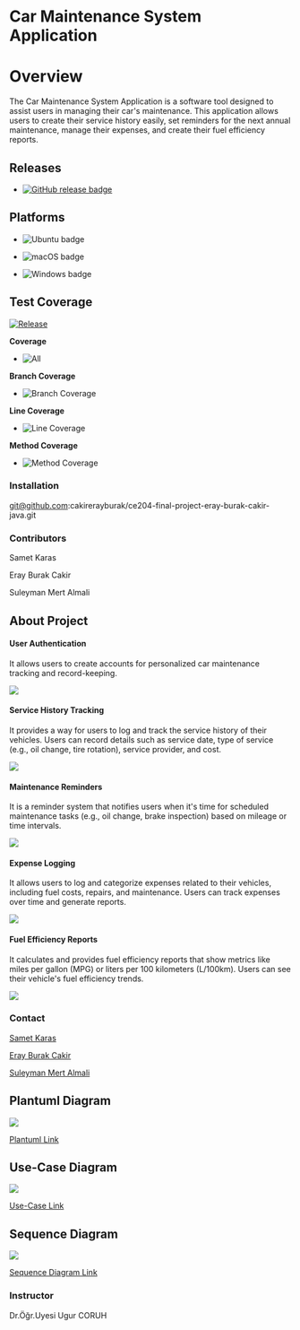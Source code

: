 
# Car Maintenance System Application

# Overview

The Car Maintenance System Application is a software tool designed to assist users in managing their car's maintenance. This application allows users to create their service history easily, set reminders for the next annual maintenance, manage their expenses, and create their fuel efficiency reports.

## Releases

- [![GitHub release badge](https://badgen.net/github/release/SametKaras/ce204-midterm-samet-karas-java)](https://github.com/SametKaras/ce204-midterm-samet-karas-java/releases/latest)

## Platforms

- ![Ubuntu badge](assets/badge-ubuntu.svg)

- ![macOS badge](assets/badge-macos.svg)

- ![Windows badge](assets/badge-windows.svg)

## Test Coverage

[![Release](https://github.com/SametKaras/ce204-midterm-samet-karas-java/actions/workflows/release.yml/badge.svg)](https://github.com/SametKaras/ce204-midterm-samet-karas-java/actions/workflows/release.yml)

**Coverage**

- ![All](assets/badge_combined.svg)

**Branch Coverage**

- ![Branch Coverage](assets/badge_branchcoverage.svg)

**Line Coverage**

- ![Line Coverage](assets/badge_linecoverage.svg)

**Method Coverage**

- ![Method Coverage](assets/badge_methodcoverage.svg)

### Installation

git@github.com:cakirerayburak/ce204-final-project-eray-burak-cakir-java.git

### Contributors

Samet Karas

Eray Burak Cakir

Suleyman Mert Almali

## About Project

#### User Authentication

It allows users to create accounts for personalized car maintenance tracking and record-keeping.

![](assets/userAuth.png)

#### Service History Tracking

It provides a way for users to log and track the service history of their vehicles. Users can record details such as service date, type of service (e.g., oil change, tire rotation), service provider, and cost.

![](assets/serviceHistory.png)

#### Maintenance Reminders

It is a reminder system that notifies users when it's time for scheduled maintenance tasks (e.g., oil change, brake inspection) based on mileage or time intervals.

![](assets/maintenanceReminder.png)

#### Expense Logging

It allows users to log and categorize expenses related to their vehicles, including fuel costs, repairs, and maintenance. Users can track expenses over time and generate reports.

![](assets/maintenanceReminder.png)

#### Fuel Efficiency Reports

It calculates and provides fuel efficiency reports that show metrics like miles per gallon (MPG) or liters per 100 kilometers (L/100km). Users can see their vehicle's fuel efficiency trends.

![](assets/fuelEfficiency.png)

### Contact

[Samet Karas](mailto:samet_karas21@erdogan.edu.tr)

[Eray Burak Cakir](mailto:erayburak_cakir21@erdogan.edu.tr)

[Suleyman Mert Almali](mailto:suleymanmert_almali@erdogan.edu.tr)

## Plantuml Diagram

![](assets/plantuml.png)

[Plantuml Link](http://www.plantuml.com/plantuml/png/pLXDKzn643t7lsBAfzbWAFkgGyeRGow9Fyf0vU1ofGPfM1JqiJKQhKrH_kyPYPtUdgVnIWYAS07qfgVxTQkxwTRRnYfZsx9uaHQgQSHveutuykLVjL59MfT7-Y9LrqUfCgNAAwihLQMwBTU5FkealtuLjoz-EMpTd__aMIASoFQnKgLEnAarURLoqDhf_bQRZ47QQInspmUTFgdEcQfNGfs3AWTz8bK4dN1L2wUhqNQhADIuICH5NHTQLIJKgvS3GoZfhKgmFvJioKZE2MHMEtABdbM7CIuB5fGLimnuRm31KsqsUQe_wxIxaLUP_kuT3uwSTDMM5zfyl0pmPaVfIZLunBteTSDjgO97i4cQRnkhR9x-46LUvMLRVXXXeh8CpDpzPddoJfdVZQfuKlnzfUnPVLmpwDZa6sq-g58Fm4zNTSNHF_EYBhNLnbk0D89e0iVHKF186btM6pttDXfUslsNNmcM5Q3eetaFJEQhotIXRP_Ccphl8cJhk-2obFsnRJg1Hd7hyBuD7Hx-9bx--XAE4z7mvsQUZfMsc6vRHIVVrxfg7BokZPtM2eChsvve-WUVCGGSAwiJqVrqKARoukQFLXU9oEhsekWmLLMjAW2qjLN5kxgn30kYiBDp492HwkutAvNFmACh0UJXi2NnOE0Pyd3OQOm7u9WrsnvDt90czjGTPpdWZxBaZ1pwXR8x9sN4OPGcx-Km42WBKS6AZZgwyexYlmRc_i8dZyEPgmlFeplWVk494SS3f4S4q9kHvlI8JI2inBwItunqWmVgmZXGK-X2UN9vcQUvhjAR-_G6k7dV5b6kLwpcYxKsRrw_lYudz04qFBqTl2URtTDVQFCPrhnZB3bjF2SV9BZpVrMkume5o3W-_yh4t7fuWOBAcNKAWfCADBZYAnEAwJ25-T91tsY-92YZ-H90cYy9lGxcoy4ETV2S1bvwJ4JtqnUofuJiiA0yLJaWZPBU0mc-32LtZabmCYvD7ajmFofFiP0G5XGSNp9N52Ze31GLsE2yvuWpZ_647C8ZvWXkciD6LNQ3l0btHe-oTT53uQP8Q7H99ENA_xLJpKd4Ua18A2R1oCMEGw9nYHZfA1aLG-Eqk6Di-a2Fw0XSOJZwW4SHyh0418zWSsGjXpTE6pc-Kzui2E9Z1O5dDskglFWiWRc7veOfXDlqP76cUcbZqkFxyhpxyN2Fvx0p--IJNRpmaCtyEi6tzwWgVq9nUI-Durdmk3R6CmLQ1AJ8i_W8WDqDgKrfJPWQSs-ZuUN8vV4N_Y1rE4H8Fb_DdDEfvVJpTF16w3COYIJ2-BQ-PyNTeoagdeZB2Dp0bxKHrI2N2CsUITbv4tEKDeR-E17TL3qhEcmaSfNrg262GOVr-Dbn8iNO4kuLhDKs5nSGiMbxb9VsAnHC1GJngS23C1Ni-QhXhKWpc3g6wWc3cIEg761SdlcO_FFnURZfywc7rUpuPizDWRFGGi3yC0ue7d2AXMZqcqWqWdjloUPfFarut-P_Za0rapz1lDLLrfR5Vm00)

## Use-Case Diagram

![](assets/use_case_diagram.png)

[Use-Case Link](https://www.plantuml.com/plantuml/png/LP2_oeCm74NtFCKFTuVFFuuV5h5J9uiF49Ah13IHNs9ftxvA1UDuE6UutDe7oM6T9o5LS4oz1mknUYZfGKd3a07q1B-C0dLGZdL2qbFV_9tPJUlDpSPgy66pgxslcAWT1gCChFfizU8u76r-RTlt0kjnROgpwJ0Q7_0RU-Zor0yt6XkxIeYTA4t_zzanP37aCHGnb35KeeRLssLV)

## Sequence Diagram

![](assets/sequence.png)

[Sequence Diagram Link](https://www.plantuml.com/plantuml/png/XP8_Ry8m4CNtV0gBgLMBHDSE5HIIfNzK1QAErIa-YbN7jXm7bM_VCo75ZYnOudkdvzpxsPwt3gph6fb1xRHbLOisomprH2qCACSclZLXqB8gxg_HxaMD9TRQygDXNSQE_DUWQibXj7L7Hpvo51tAVBibZQe-1CPYx2on4OgVafHPvbEnwHEhs2DRMWI7KPwRMmyazjIdt1KvAHrPxu3ps0Zz-YNuFOCbs6SBofUVEt0RlT9KhgpOets71l_5nquhhrw4r0qwj5JxIFIRO38T24sTdc96SvbGhGDLOyOnz0UgYYaNd4S7ca3C1yJO2FtQ8_Rr2jmH1eGy-4kWUg5K1_8aDjg1NEhMKHtbZW7fbl8pO3Gr2PXV0KozXmHdCO2EDbpbVJFVz7qrQ1zciv_cCfn_WqM0bvgLf2okOGwFEO7MWmKM6AeUPr0UA92RWy7BD6Ls9Xbs9TEFiizHyQwHVm00)

### Instructor

Dr.Öğr.Uyesi Ugur CORUH
